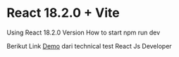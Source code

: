 # React 18.2.0 + Vite

Using React 18.2.0 Version
How to start npm run dev

Berikut Link [Demo](https://653affae3856064788688c09--wondrous-pithivier-2e8c09.netlify.app/) dari technical test React Js Developer





